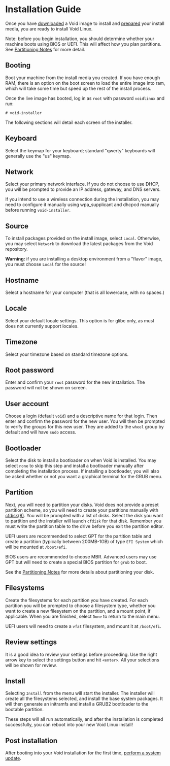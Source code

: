 # Installation Guide

Once you have [downloaded](../downloading.md) a Void image to install and
[prepared](./prep.md) your install media, you are ready to install Void Linux.

Note: before you begin installation, you should determine whether your machine
boots using BIOS or UEFI. This will affect how you plan partitions. See
[Partitioning Notes](./partitions.md) for more detail.

## Booting

Boot your machine from the install media you created. If you have enough RAM,
there is an option on the boot screen to load the entire image into ram, which
will take some time but speed up the rest of the install process.

Once the live image has booted, log in as `root` with password `voidlinux` and
run:

```
# void-installer
```

The following sections will detail each screen of the installer.

## Keyboard

Select the keymap for your keyboard; standard "qwerty" keyboards will generally
use the "us" keymap.

## Network

Select your primary network interface. If you do not choose to use DHCP, you
will be prompted to provide an IP address, gateway, and DNS servers.

If you intend to use a wireless connection during the installation, you may need
to configure it manually using wpa_supplicant and dhcpcd manually before running
`void-installer`.

## Source

To install packages provided on the install image, select `Local`. Otherwise,
you may select `Network` to download the latest packages from the Void
repository.

**Warning:** if you are installing a desktop environment from a "flavor" image,
you must choose `Local` for the source!

## Hostname

Select a hostname for your computer (that is all lowercase, with no spaces.)

## Locale

Select your default locale settings. This option is for glibc only, as musl does
not currently support locales.

## Timezone

Select your timezone based on standard timezone options.

## Root password

Enter and confirm your `root` password for the new installation. The password
will not be shown on screen.

## User account

Choose a login (default `void`) and a descriptive name for that login. Then
enter and confirm the password for the new user. You will then be prompted to
verify the groups for this new user. They are added to the `wheel` group by
default and will have `sudo` access.

## Bootloader

Select the disk to install a bootloader on when Void is installed. You may
select `none` to skip this step and install a bootloader manually after
completing the installation process. If installing a bootloader, you will also
be asked whether or not you want a graphical terminal for the GRUB menu.

## Partition

Next, you will need to partition your disks. Void does not provide a preset
partition scheme, so you will need to create your partitions manually with
[cfdisk(8)](https://man.voidlinux.org/cfdisk.8). You will be prompted with a
list of disks. Select the disk you want to partition and the installer will
launch `cfdisk` for that disk. Remember you must write the partition table to
the drive before you exit the partition editor.

UEFI users are recommended to select GPT for the partition table and create a
partition (typically between 200MB-1GB) of type `EFI System` which will be
mounted at `/boot/efi`.

BIOS users are recommended to choose MBR. Advanced users may use GPT but will
need to create a special BIOS partition for `grub` to boot.

See the [Partitioning Notes](./partitions.md) for more details about
partitioning your disk.

## Filesystems

Create the filesystems for each partition you have created. For each partition
you will be prompted to choose a filesystem type, whether you want to create a
new filesystem on the partition, and a mount point, if applicable. When you are
finished, select `Done` to return to the main menu.

UEFI users will need to create a `vfat` filesystem, and mount it at `/boot/efi`.

## Review settings

It is a good idea to review your settings before proceeding. Use the right arrow
key to select the settings button and hit `<enter>`. All your selections will be
shown for review.

## Install

Selecting `Install` from the menu will start the installer. The installer will
create all the filesystems selected, and install the base system packages. It
will then generate an initramfs and install a GRUB2 bootloader to the bootable
partition.

These steps will all run automatically, and after the installation is completed
successfully, you can reboot into your new Void Linux install!

## Post installation

After booting into your Void installation for the first time, [perform a system
update](../../xbps/updating.md).
